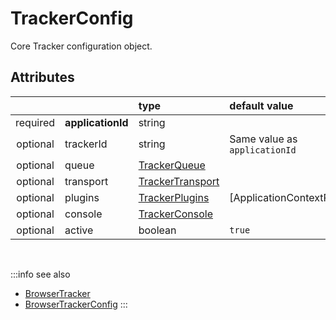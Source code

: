 # TrackerConfig

Core Tracker configuration object.  

## Attributes
|          |                   | type                                                                 | default value
| :-:      | :--               | :--                                                                  | :--           
| required | **applicationId** | string                                                               |
| optional | trackerId         | string                                                               | Same value as `applicationId`
| optional | queue             | [TrackerQueue](/tracking/browser/api-reference/core/TrackerQueue.md)         | 
| optional | transport         | [TrackerTransport](/tracking/browser/api-reference/core/TrackerTransport.md) | 
| optional | plugins           | [TrackerPlugins](/tracking/browser/api-reference/core/TrackerPlugins.md)     | [ApplicationContextPlugin]
| optional | console           | [TrackerConsole](/tracking/browser/api-reference/core/TrackerConsole.md)     |
| optional | active            | boolean                                                              | `true`

<br/>

:::info see also
- [BrowserTracker](/tracking/browser/api-reference/general/BrowserTracker.md)
- [BrowserTrackerConfig](/tracking/browser/api-reference/definitions/BrowserTrackerConfig.md) 
:::
